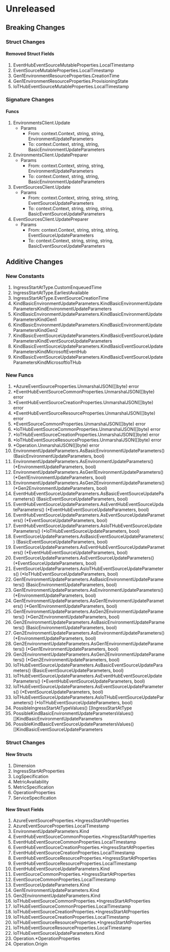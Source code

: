 # Unreleased

## Breaking Changes

### Struct Changes

#### Removed Struct Fields

1. EventHubEventSourceMutableProperties.LocalTimestamp
1. EventSourceMutableProperties.LocalTimestamp
1. Gen1EnvironmentResourceProperties.CreationTime
1. Gen1EnvironmentResourceProperties.ProvisioningState
1. IoTHubEventSourceMutableProperties.LocalTimestamp

### Signature Changes

#### Funcs

1. EnvironmentsClient.Update
	- Params
		- From: context.Context, string, string, EnvironmentUpdateParameters
		- To: context.Context, string, string, BasicEnvironmentUpdateParameters
1. EnvironmentsClient.UpdatePreparer
	- Params
		- From: context.Context, string, string, EnvironmentUpdateParameters
		- To: context.Context, string, string, BasicEnvironmentUpdateParameters
1. EventSourcesClient.Update
	- Params
		- From: context.Context, string, string, string, EventSourceUpdateParameters
		- To: context.Context, string, string, string, BasicEventSourceUpdateParameters
1. EventSourcesClient.UpdatePreparer
	- Params
		- From: context.Context, string, string, string, EventSourceUpdateParameters
		- To: context.Context, string, string, string, BasicEventSourceUpdateParameters

## Additive Changes

### New Constants

1. IngressStartAtType.CustomEnqueuedTime
1. IngressStartAtType.EarliestAvailable
1. IngressStartAtType.EventSourceCreationTime
1. KindBasicEnvironmentUpdateParameters.KindBasicEnvironmentUpdateParametersKindEnvironmentUpdateParameters
1. KindBasicEnvironmentUpdateParameters.KindBasicEnvironmentUpdateParametersKindGen1
1. KindBasicEnvironmentUpdateParameters.KindBasicEnvironmentUpdateParametersKindGen2
1. KindBasicEventSourceUpdateParameters.KindBasicEventSourceUpdateParametersKindEventSourceUpdateParameters
1. KindBasicEventSourceUpdateParameters.KindBasicEventSourceUpdateParametersKindMicrosoftEventHub
1. KindBasicEventSourceUpdateParameters.KindBasicEventSourceUpdateParametersKindMicrosoftIoTHub

### New Funcs

1. *AzureEventSourceProperties.UnmarshalJSON([]byte) error
1. *EventHubEventSourceCommonProperties.UnmarshalJSON([]byte) error
1. *EventHubEventSourceCreationProperties.UnmarshalJSON([]byte) error
1. *EventHubEventSourceResourceProperties.UnmarshalJSON([]byte) error
1. *EventSourceCommonProperties.UnmarshalJSON([]byte) error
1. *IoTHubEventSourceCommonProperties.UnmarshalJSON([]byte) error
1. *IoTHubEventSourceCreationProperties.UnmarshalJSON([]byte) error
1. *IoTHubEventSourceResourceProperties.UnmarshalJSON([]byte) error
1. *Operation.UnmarshalJSON([]byte) error
1. EnvironmentUpdateParameters.AsBasicEnvironmentUpdateParameters() (BasicEnvironmentUpdateParameters, bool)
1. EnvironmentUpdateParameters.AsEnvironmentUpdateParameters() (*EnvironmentUpdateParameters, bool)
1. EnvironmentUpdateParameters.AsGen1EnvironmentUpdateParameters() (*Gen1EnvironmentUpdateParameters, bool)
1. EnvironmentUpdateParameters.AsGen2EnvironmentUpdateParameters() (*Gen2EnvironmentUpdateParameters, bool)
1. EventHubEventSourceUpdateParameters.AsBasicEventSourceUpdateParameters() (BasicEventSourceUpdateParameters, bool)
1. EventHubEventSourceUpdateParameters.AsEventHubEventSourceUpdateParameters() (*EventHubEventSourceUpdateParameters, bool)
1. EventHubEventSourceUpdateParameters.AsEventSourceUpdateParameters() (*EventSourceUpdateParameters, bool)
1. EventHubEventSourceUpdateParameters.AsIoTHubEventSourceUpdateParameters() (*IoTHubEventSourceUpdateParameters, bool)
1. EventSourceUpdateParameters.AsBasicEventSourceUpdateParameters() (BasicEventSourceUpdateParameters, bool)
1. EventSourceUpdateParameters.AsEventHubEventSourceUpdateParameters() (*EventHubEventSourceUpdateParameters, bool)
1. EventSourceUpdateParameters.AsEventSourceUpdateParameters() (*EventSourceUpdateParameters, bool)
1. EventSourceUpdateParameters.AsIoTHubEventSourceUpdateParameters() (*IoTHubEventSourceUpdateParameters, bool)
1. Gen1EnvironmentUpdateParameters.AsBasicEnvironmentUpdateParameters() (BasicEnvironmentUpdateParameters, bool)
1. Gen1EnvironmentUpdateParameters.AsEnvironmentUpdateParameters() (*EnvironmentUpdateParameters, bool)
1. Gen1EnvironmentUpdateParameters.AsGen1EnvironmentUpdateParameters() (*Gen1EnvironmentUpdateParameters, bool)
1. Gen1EnvironmentUpdateParameters.AsGen2EnvironmentUpdateParameters() (*Gen2EnvironmentUpdateParameters, bool)
1. Gen2EnvironmentUpdateParameters.AsBasicEnvironmentUpdateParameters() (BasicEnvironmentUpdateParameters, bool)
1. Gen2EnvironmentUpdateParameters.AsEnvironmentUpdateParameters() (*EnvironmentUpdateParameters, bool)
1. Gen2EnvironmentUpdateParameters.AsGen1EnvironmentUpdateParameters() (*Gen1EnvironmentUpdateParameters, bool)
1. Gen2EnvironmentUpdateParameters.AsGen2EnvironmentUpdateParameters() (*Gen2EnvironmentUpdateParameters, bool)
1. IoTHubEventSourceUpdateParameters.AsBasicEventSourceUpdateParameters() (BasicEventSourceUpdateParameters, bool)
1. IoTHubEventSourceUpdateParameters.AsEventHubEventSourceUpdateParameters() (*EventHubEventSourceUpdateParameters, bool)
1. IoTHubEventSourceUpdateParameters.AsEventSourceUpdateParameters() (*EventSourceUpdateParameters, bool)
1. IoTHubEventSourceUpdateParameters.AsIoTHubEventSourceUpdateParameters() (*IoTHubEventSourceUpdateParameters, bool)
1. PossibleIngressStartAtTypeValues() []IngressStartAtType
1. PossibleKindBasicEnvironmentUpdateParametersValues() []KindBasicEnvironmentUpdateParameters
1. PossibleKindBasicEventSourceUpdateParametersValues() []KindBasicEventSourceUpdateParameters

### Struct Changes

#### New Structs

1. Dimension
1. IngressStartAtProperties
1. LogSpecification
1. MetricAvailability
1. MetricSpecification
1. OperationProperties
1. ServiceSpecification

#### New Struct Fields

1. AzureEventSourceProperties.*IngressStartAtProperties
1. AzureEventSourceProperties.LocalTimestamp
1. EnvironmentUpdateParameters.Kind
1. EventHubEventSourceCommonProperties.*IngressStartAtProperties
1. EventHubEventSourceCommonProperties.LocalTimestamp
1. EventHubEventSourceCreationProperties.*IngressStartAtProperties
1. EventHubEventSourceCreationProperties.LocalTimestamp
1. EventHubEventSourceResourceProperties.*IngressStartAtProperties
1. EventHubEventSourceResourceProperties.LocalTimestamp
1. EventHubEventSourceUpdateParameters.Kind
1. EventSourceCommonProperties.*IngressStartAtProperties
1. EventSourceCommonProperties.LocalTimestamp
1. EventSourceUpdateParameters.Kind
1. Gen1EnvironmentUpdateParameters.Kind
1. Gen2EnvironmentUpdateParameters.Kind
1. IoTHubEventSourceCommonProperties.*IngressStartAtProperties
1. IoTHubEventSourceCommonProperties.LocalTimestamp
1. IoTHubEventSourceCreationProperties.*IngressStartAtProperties
1. IoTHubEventSourceCreationProperties.LocalTimestamp
1. IoTHubEventSourceResourceProperties.*IngressStartAtProperties
1. IoTHubEventSourceResourceProperties.LocalTimestamp
1. IoTHubEventSourceUpdateParameters.Kind
1. Operation.*OperationProperties
1. Operation.Origin
